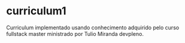 # curriculum1
Curriculum implementado usando conhecimento adquirido pelo curso fullstack master ministrado por Tulio Miranda devpleno.
